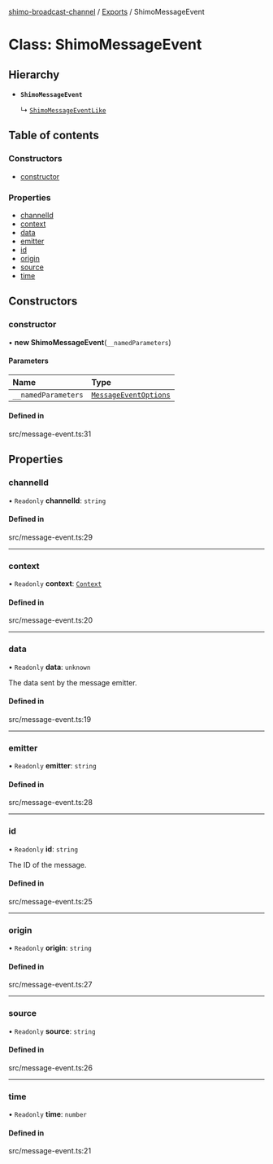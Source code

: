 [shimo-broadcast-channel](../README.md) / [Exports](../modules.md) / ShimoMessageEvent

# Class: ShimoMessageEvent

## Hierarchy

- **`ShimoMessageEvent`**

  ↳ [`ShimoMessageEventLike`](../interfaces/ShimoMessageEventLike.md)

## Table of contents

### Constructors

- [constructor](ShimoMessageEvent.md#constructor)

### Properties

- [channelId](ShimoMessageEvent.md#channelid)
- [context](ShimoMessageEvent.md#context)
- [data](ShimoMessageEvent.md#data)
- [emitter](ShimoMessageEvent.md#emitter)
- [id](ShimoMessageEvent.md#id)
- [origin](ShimoMessageEvent.md#origin)
- [source](ShimoMessageEvent.md#source)
- [time](ShimoMessageEvent.md#time)

## Constructors

### constructor

• **new ShimoMessageEvent**(`__namedParameters`)

#### Parameters

| Name | Type |
| :------ | :------ |
| `__namedParameters` | [`MessageEventOptions`](../interfaces/MessageEventOptions.md) |

#### Defined in

src/message-event.ts:31

## Properties

### channelId

• `Readonly` **channelId**: `string`

#### Defined in

src/message-event.ts:29

___

### context

• `Readonly` **context**: [`Context`](../interfaces/Context.md)

#### Defined in

src/message-event.ts:20

___

### data

• `Readonly` **data**: `unknown`

The data sent by the message emitter.

#### Defined in

src/message-event.ts:19

___

### emitter

• `Readonly` **emitter**: `string`

#### Defined in

src/message-event.ts:28

___

### id

• `Readonly` **id**: `string`

The ID of the message.

#### Defined in

src/message-event.ts:25

___

### origin

• `Readonly` **origin**: `string`

#### Defined in

src/message-event.ts:27

___

### source

• `Readonly` **source**: `string`

#### Defined in

src/message-event.ts:26

___

### time

• `Readonly` **time**: `number`

#### Defined in

src/message-event.ts:21
